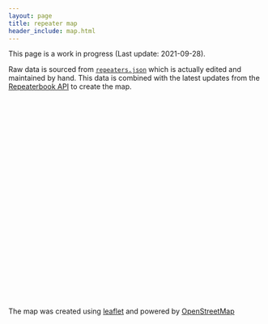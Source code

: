```yaml
---
layout: page
title: repeater map
header_include: map.html
---
```


This page is a work in progress (Last update: 2021-09-28).

Raw data is sourced from [`repeaters.json`](/repeaters/repeaters.json) which is actually
edited and maintained by hand. This data is combined with the latest updates from
the [Repeaterbook API](https://www.repeaterbook.com/wiki/doku.php?id=api) to create
the map.

<div id="mapid" style="height: 400px;"></div>

The map was created using [leaflet](https://leafletjs.com) and powered by
[OpenStreetMap](https://www.openstreetmap.org/)

<script>
var repeaters_json = '/repeaters/repeaters_generated.json';
var default_start = [46.290779, -120.997925];
var default_zoom = 7;
var mymap;

var popup = L.popup();

function onMapClick(e) {
    popup
        .setLatLng(e.latlng)
        .setContent("You clicked the map at " + e.latlng.toString())
        .openOn(mymap);
}

window.onload = (event) => {
  console.log('initializing map');
  mymap = L.map('mapid').setView(default_start, default_zoom);
  L.tileLayer('https://api.mapbox.com/styles/v1/{id}/tiles/{z}/{x}/{y}?access_token={accessToken}', {
    attribution: 'Map data &copy; <a href="https://www.openstreetmap.org/copyright">OpenStreetMap</a> contributors, Imagery © <a href="https://www.mapbox.com/">Mapbox</a>',
    maxZoom: 18,
    id: 'mapbox/streets-v11',
    tileSize: 512,
    zoomOffset: -1,
    accessToken: 'pk.eyJ1Ijoia2Y3aHZtIiwiYSI6ImNrdTNtNDRoODJzcWsybnFtczJxYXpucWkifQ.BAUSn09PYXmpDwkyIUyuoQ'
  }).addTo(mymap);
  mymap.on('click', onMapClick);
  console.log('fetching repeater data');
  fetch(repeaters_json)
    .then(response => response.json())
    .then((data) => {
      for (var repeater of data) {
         var offset = (parseFloat(repeater["Input Freq"]) - parseFloat(repeater["Frequency"])).toFixed(2);
         var header = repeater["Frequency"] + " " + repeater["Callsign"];
         var subtitle = ((offset > 0) ? "+" : "") + offset + " / " + repeater["PL"];
         var link = "<a href='https://www.repeaterbook.com/repeaters/details.php?state_id=" + repeater["State ID"] + "&ID=" + repeater["Rptr ID"] + "' target='_blank' title='view on repeaterbook'>" + header + "</a>";
         console.log(link);
         var marker = L.marker([repeater["Lat"], repeater["Long"]])
           .addTo(mymap)
           .bindPopup("<b>" + link + "</b><br>" + subtitle + "<br><br>" + (repeater["Comment"] || ""))
           .bindTooltip(header);
      }
    });
};
</script>
